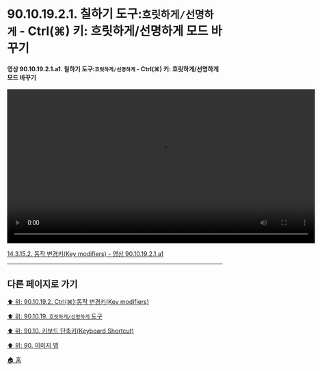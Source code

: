 # 90.10.19.2.1. 칠하기 도구:`흐릿하게/선명하게` - Ctrl(⌘) 키: 흐릿하게/선명하게 모드 바꾸기

<a id="90-10-19-02-01-a1"></a>

#### 영상 90.10.19.2.1.a1. 칠하기 도구:`흐릿하게/선명하게` - Ctrl(⌘) 키: 흐릿하게/선명하게 모드 바꾸기
<video controls="controls" width="720" src="https://github.com/wonder13662/gimp/assets/15767104/16fddf26-837b-49c8-ad13-999b5893d219"></video>

[14.3.15.2. 동작 변경키(Key modifiers) - 영상 90.10.19.2.1.a1](./14-03-15-02-key_modifiers.md#90-10-19-02-01-a1)

***

## 다른 페이지로 가기

[⬆️ 위: 90.10.19.2. Ctrl(⌘):동작 변경키(Key modifiers)](./90-10-19-02-00-key_modifier-ctrl.md)

[⬆️ 위: 90.10.19. `흐릿하게/선명하게` 도구](./90-10-19-00-perspective_clone.md)

[⬆️ 위: 90.10. 키보드 단축키(Keyboard Shortcut)](./90-10-00-keyboard_shortcut.md)

[⬆️ 위: 90. 이미지 맵](./90-00-image-map.md)

[🏠 홈](./00-home.md)